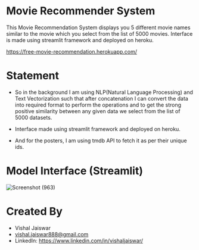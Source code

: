 # Movie Recommender System
This Movie Recommendation System displays you 5 different movie names similar to the movie which you select from the list of 5000 movies. Interface is made using streamlit framework and deployed on heroku.

https://free-movie-recommendation.herokuapp.com/

# Statement
- So in the background I am using NLP(Natural Language Processing) and Text Vectorization such that after concatenation I can convert the data into required format to perform the operations and to get the strong positive similarity between any given data we select from the list of 5000 datasets. 
- Interface made using streamlit framework and deployed on heroku.

- And for the posters, I am using tmdb API to fetch it as per their unique ids.

<!--
# Problem Statement
- Malware is one of the top most obstructions for expansion and growth of digital acceptance among the users.
- Both enterprises and common users are struggling to get protected from the malware in cyberspace, which emphasizes the importance of developing efficient methods of malware detection.
- Malware detection is the technique for identifying malware in the end devices or networks.


# Models used
- Xgboost classifier (F1 score : 0.9619)
- RandomForest classifier (F1 score : 0.9696)
- SVC (F1 score : 0.9361)
-->

# Model Interface (Streamlit)
  ![Screenshot (963)](https://user-images.githubusercontent.com/102510153/169484363-2c796209-8de8-4118-9f1e-aed0bbd81af3.png)
  
# Created By
- Vishal Jaiswar
- vishal.jaiswar888@gmail.com
- LinkedIn: https://www.linkedin.com/in/vishaljaiswar/
